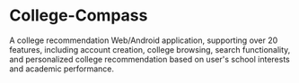# College-Compass
A college recommendation Web/Android application, supporting over 20 features, including account creation, college browsing, search functionality, and personalized college recommendation based on user's school interests and academic performance.
